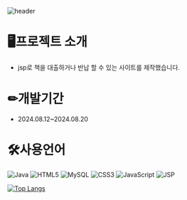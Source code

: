 ![header](https://capsule-render.vercel.app/api?type=waving&color=auto&height=300&section=header&text=BookHouse%20&fontSize=90)




# 🖥프로젝트 소개
- jsp로 책을 대출하거나 반납 할 수 있는 사이트를 제작했습니다.


# ✏개발기간 
- 2024.08.12~2024.08.20

# 🛠사용언어


![Java](https://img.shields.io/badge/java-%23ED8B00.svg?style=for-the-badge&logo=openjdk&logoColor=white)
![HTML5](https://img.shields.io/badge/html5-%23E34F26.svg?style=for-the-badge&logo=html5&logoColor=white)
![MySQL](https://img.shields.io/badge/mysql-4479A1.svg?style=for-the-badge&logo=mysql&logoColor=white)
![CSS3](https://img.shields.io/badge/css3-%231572B6.svg?style=for-the-badge&logo=css3&logoColor=white)
![JavaScript](https://img.shields.io/badge/javascript-%23323330.svg?style=for-the-badge&logo=javascript&logoColor=%23F7DF1E)
![JSP](https://img.shields.io/badge/JSP-%2300AEFF.svg?style=for-the-badge&logo=JSP&logoColor=white)


[![Top Langs](https://github-readme-stats.vercel.app/api/top-langs/?username=ycs-202007071)](https://github.com/anuraghazra/github-readme-stats)
